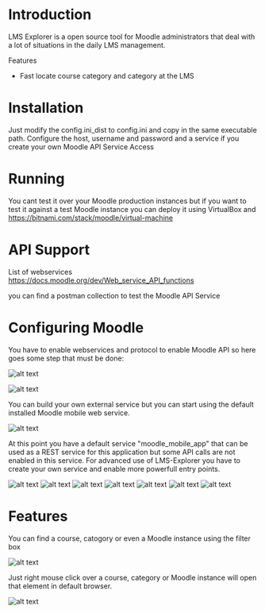# Introduction

LMS Explorer is a open source tool for Moodle administrators that deal with a lot of situations in the daily LMS management.

Features

- Fast locate course category and category at the LMS 

# Installation
Just modify the config.ini_dist to config.ini and copy in the same executable path. Configure the host, username and password and a service if you create your own Moodle API Service Access

# Running

You cant test it over your Moodle production instances but if you want to test it against a test Moodle instance you can deploy it using VirtualBox and https://bitnami.com/stack/moodle/virtual-machine

# API Support
List of webservices https://docs.moodle.org/dev/Web_service_API_functions

you can find a postman collection to test the Moodle API Service

# Configuring Moodle

You have to enable webservices and protocol to enable Moodle API so here goes some step that must be done:

![alt text](https://raw.githubusercontent.com/ildemartinez/LMS-Explorer/main/screenshots/enable_webservices.jpg)

![alt text](https://raw.githubusercontent.com/ildemartinez/LMS-Explorer/main/screenshots/enable_protocols.jpg)

You can build your own external service but you can start using the default installed Moodle mobile web service.

![alt text](https://raw.githubusercontent.com/ildemartinez/LMS-Explorer/main/screenshots/enable_moodle_mobile_app.jpg)

At this point you have a default service "moodle_mobile_app" that can be used as a REST service for this application but some API calls are not enabled in this service. For advanced use of LMS-Explorer you have to create your own service and enable more powerfull entry points.

![alt text](https://raw.githubusercontent.com/ildemartinez/LMS-Explorer/main/screenshots/add_functions_to_service.JPG)
![alt text](https://raw.githubusercontent.com/ildemartinez/LMS-Explorer/main/screenshots/add_new_external_service.JPG)
![alt text](https://raw.githubusercontent.com/ildemartinez/LMS-Explorer/main/screenshots/add_user.JPG)
![alt text](https://raw.githubusercontent.com/ildemartinez/LMS-Explorer/main/screenshots/admin_token_created.JPG)
![alt text](https://raw.githubusercontent.com/ildemartinez/LMS-Explorer/main/screenshots/configure-external-service.JPG)
![alt text](https://raw.githubusercontent.com/ildemartinez/LMS-Explorer/main/screenshots/create_admin_token.JPG)
![alt text](https://raw.githubusercontent.com/ildemartinez/LMS-Explorer/main/screenshots/create_external-service.JPG)


# Features

You can find a course, catogory or even a Moodle instance using the filter box

![alt text](https://raw.githubusercontent.com/ildemartinez/LMS-Explorer/main/screenshots/find-course-category-moodle.jpg)

Just right mouse click over a course, category or Moodle instance will open that element in default browser.

![alt text](https://raw.githubusercontent.com/ildemartinez/LMS-Explorer/main/screenshots/locate_course_in_moodle.jpg)
